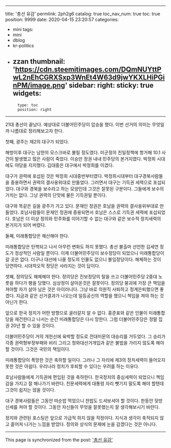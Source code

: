 
---
title: '총선 유감'
permlink: 2ph2g6
catalog: true
toc_nav_num: true
toc: true
position: 9999
date: 2020-04-15 23:20:57
categories:
- mini
tags:
- mini
- dblog
- kr-politics
- zzan
thumbnail: 'https://cdn.steemitimages.com/DQmNUYttPwL2nEhCGRXSxp3WnEt4W63d9jwYKXLHiPGinPM/image.png'
sidebar:
    right:
        sticky: true
widgets:
    -
        type: toc
        position: right
---


21대 총선이 끝났다. 예상대로 더불어민주당이 압승을 했다. 이번 선거의 의미는 무엇일까 나름대로 정리해보고자 한다.

첫째, 광주는 제2의 대구가 되었다.

해방이후 대구는 남한의 모스크바로 불릴 정도였다. 미군정의 친일정책에 항거해 10.1 사건이 발생했고 많은 사람이 죽었다. 이승만 정권 내내 민주당의 본거지였다. 박정희 시대에도 야당을 지지했다. 김대중은 대구에서 박정희를 이겼다.

대구가 권력에 포섭된 것은 박정희 시대중반부터였다. 박정희시대부터 대구경북사람들을 중용하면서 권력의 결사옹위대로 만들었다. 그러면서 대구는 기득권 세력으로 포섭되었다. 대구와 경북을 보수라고 하는 모양인데 그것은 잘못된 구분이다. 그들에게 보수의 가치는 없다. 그냥 권력의 단맛에 물든 기득권일 뿐이다.

대구와 똑같은 길을 광주가 가고 있다. 문재인 정권은 호남을 권력의 결사옹위부대로 만들었다. 호남사람들이 문재인 정권에 중용되면서 호남은 스스로 기득권 세력에 포섭되었다. 호남은 더 이상 정의와 민주화를 이야기할 수 없는 대구와 같은 보수적 정치세력의 본거지가 되어 버렸다.

둘째, 미래통합당은 해산해야 한다.

미래통합당은 탄핵되고 나서 아무런 변화도 하지 못했다. 총선 불출마 선언한 김세연 정도가 정상적인 사람일 뿐이다. 이제 더불어민주당이 보수정당이 되었으니 미래통합당이 갈 곳은 없다. 더구나 대선에 나올 정도의 인물도 없으니 불임정당이다. 해체하는 것이 당연하다. 시대착오적 정당은 사라지는 것이 답이다.

셋째, 정의당도 해체해야 한다. 정의당은 진보정당의 탈을 쓰고 더불어민주당 2중대 노릇을 하다가 팽을 당했다. 심상정이 살아온것은 잘못이다. 정의당 붕괴에 가장 큰 책임을 져야할 자가 살아 남은 것은 아이러니다. 그냥 바로 의원직 사퇴하고 정계은퇴했으면 좋겠다. 지금과 같은 선거결과가 나오는데 일등공신의 역할을 했으니 책임을 져야 하는 것 아닌가 한다.

앞으로 한국 정치가 어떤 방향으로 굴러갈지 알 수 없다. 홍준표와 같은 인물이 미래통합당을 재건한다고 나서는 순간 미래통합당은 다시 망한다. 그럼 더불어민주당은 정말 집권 20년 할 수 있을 것이다.

더불어민주당이 거의 개헌선에 육박할 정도로 전대미문의 대승리를 거두었다. 그 승리가 각종 권력형부정부패와 비리 그리고 청와대선거개입과 같은 불법을 가리지 않도록 해야 할 것이다. 그것은 국민의 책임이다.

미래통합당이 폭망한 것은 축하할 일이다. 그러나 그 자리에 제3의 정치세력이 들어오지 못한 것은 아쉽다. 우리나라 정치가 후퇴할 수 있다는 우려를 하는 이유다.

호남사람들에게 기득권에 편입된 것을 축하한다. 한국정치의 중심세력이 되었으니 책임감을 가지고 잘 해나가기 바란다. 친문세력에게 대통령 자리 뺏기지 말도록 해야 할텐데 그것이 쉽지는 않을 것이다.

대구 경북사람들은 그동안 따순밥 먹었으니 찬밥도 드셔보셔야 할 것이다. 한동안 뒷방신세를 져야 할 것이다. 그동안 자신들이 무엇을 잘못했는지 잘 생각해보시기 바란다.

정치와 관련된 포스팅은 앞으로 가급적 하지 않을 작정이다. 지식과 생각이 축적되지 않고 흩어져 나가는 느낌을 받았다. 정의와 상식의 문제에 눈을 감겠다는 것은 아니다.

- - -

This page is synchronized from the post: ['총선 유감'](https://steemit.com/@oldstone/2ph2g6)
